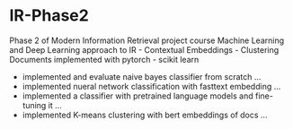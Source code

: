 # IR-Phase2
Phase 2 of Modern Information Retrieval project course
Machine Learning and Deep Learning approach to IR - Contextual Embeddings - Clustering Documents
implemented with pytorch - scikit learn

* implemented and evaluate naive bayes classifier from scratch ...
* implemented nueral network classification with fasttext embedding ...
* implemented a classifier with pretrained language models and fine-tuning it ...
* implemented K-means clustering with bert embeddings of docs ...
